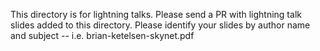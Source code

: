 This directory is for lightning talks.  Please send a PR with lightning talk slides added to this directory.  Please identify your slides by author name and subject -- i.e. brian-ketelsen-skynet.pdf


